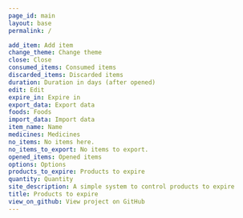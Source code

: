 ```yaml
---
page_id: main
layout: base
permalink: /

add_item: Add item
change_theme: Change theme
close: Close
consumed_items: Consumed items
discarded_items: Discarded items
duration: Duration in days (after opened)
edit: Edit
expire_in: Expire in
export_data: Export data
foods: Foods
import_data: Import data
item_name: Name
medicines: Medicines
no_items: No items here.
no_items_to_export: No items to export.
opened_items: Opened items
options: Options
products_to_expire: Products to expire
quantity: Quantity
site_description: A simple system to control products to expire
title: Products to expire
view_on_github: View project on GitHub
---
```


